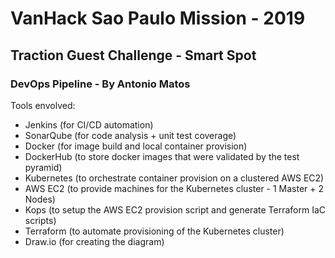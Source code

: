 # VanHack Sao Paulo Mission - 2019

## Traction Guest Challenge - Smart Spot

### DevOps Pipeline - By Antonio Matos

Tools envolved:

- Jenkins (for CI/CD automation)
- SonarQube (for code analysis + unit test coverage)
- Docker (for image build and local container provision)
- DockerHub (to store docker images that were validated by the test pyramid)
- Kubernetes (to orchestrate container provision on a clustered AWS EC2)
- AWS EC2 (to provide machines for the Kubernetes cluster - 1 Master + 2 Nodes)
- Kops (to setup the AWS EC2 provision script and generate Terraform IaC scripts)
- Terraform (to automate provisioning of the Kubernetes cluster)
- Draw.io (for creating the diagram)
